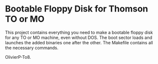 
# Bootable Floppy Disk for Thomson TO or MO

This project contains everything you need to make a bootable floppy disk for any TO or MO machine, even without DOS.
The boot sector loads and launches the added binaries one after the other.
The Makefile contains all the necessary commands.

OlivierP-To8.
